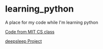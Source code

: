 # learning_python
A place for my code while I'm learning python

[Code from MIT CS class][1]

[deepsleep Project][2]

[1]: https://github.com/ch4bes/learning_python/tree/master/MIT_intro_to_cs
[2]: https://github.com/ch4bes/learning_python/tree/master/deepsleep
